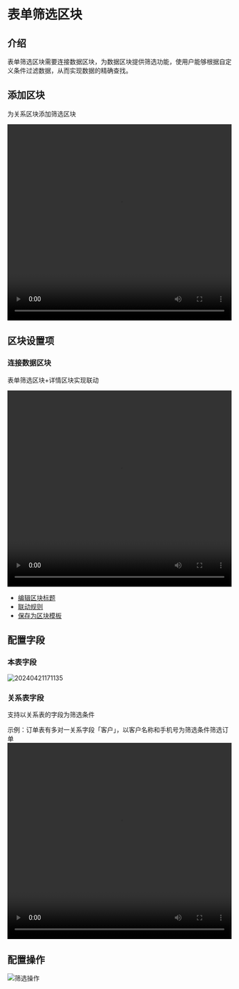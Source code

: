 # 表单筛选区块

## 介绍

表单筛选区块需要连接数据区块，为数据区块提供筛选功能，使用户能够根据自定义条件过滤数据，从而实现数据的精确查找。

## 添加区块

为关系区块添加筛选区块

  <video width="100%" height="440" controls>
      <source src="https://nocobase-docs.oss-cn-beijing.aliyuncs.com/20240408205156.mp4" type="video/mp4">
    </video>

## 区块设置项

### 连接数据区块

表单筛选区块+详情区块实现联动

  <video width="100%" height="440" controls>
      <source src="https://nocobase-docs.oss-cn-beijing.aliyuncs.com/20240421170947.mp4" type="video/mp4">
    </video>

- [编辑区块标题](/handbook/ui/blocks/block-settings/block-title)
- [联动规则](/handbook/ui/blocks/block-settings/linkage-rule)
- [保存为区块模板](/handbook/ui/blocks/block-settings/block-template)

## 配置字段

### 本表字段

![20240421171135](https://nocobase-docs.oss-cn-beijing.aliyuncs.com/20240421171135.png)

### 关系表字段

支持以关系表的字段为筛选条件

示例：订单表有多对一关系字段「客户」，以客户名称和手机号为筛选条件筛选订单
<video width="100%" height="440" controls>
<source src="https://nocobase-docs.oss-cn-beijing.aliyuncs.com/20240421171437.mp4" type="video/mp4">
</video>

## 配置操作

![筛选操作](https://nocobase-docs.oss-cn-beijing.aliyuncs.com/20240421171839.png)
